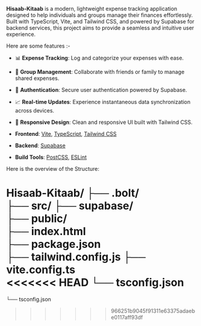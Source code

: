 
**Hisaab-Kitaab** is a modern, lightweight expense tracking application designed to help individuals and groups manage their finances effortlessly. Built with TypeScript, Vite, and Tailwind CSS, and powered by Supabase for backend services, this project aims to provide a seamless and intuitive user experience.

Here are some features :-

- 📊 **Expense Tracking**: Log and categorize your expenses with ease.
- 👥 **Group Management**: Collaborate with friends or family to manage shared expenses.
- 🔐 **Authentication**: Secure user authentication powered by Supabase.
- 📈 **Real-time Updates**: Experience instantaneous data synchronization across devices.
- 🎨 **Responsive Design**: Clean and responsive UI built with Tailwind CSS.

- **Frontend**: [Vite](https://vitejs.dev/), [TypeScript](https://www.typescriptlang.org/), [Tailwind CSS](https://tailwindcss.com/)
- **Backend**: [Supabase](https://supabase.com/)
- **Build Tools**: [PostCSS](https://postcss.org/), [ESLint](https://eslint.org/)

Here is the overview of the Structure:

Hisaab-Kitaab/
├── .bolt/        
├── src/
├── supabase/          
├── public/         
├── index.html       
├── package.json    
├── tailwind.config.js 
├── vite.config.ts     
<<<<<<< HEAD
└── tsconfig.json   
=======
└── tsconfig.json   
>>>>>>> 966251b9045f91311e63375adaebe0117aff93df
